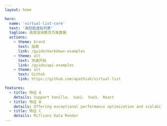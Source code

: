 ```yaml
---
layout: home

hero:
  name: 'virtual-list-core'
  text: '高性能虚拟列表'
  tagline: 高效渲染数百万条数据
  actions:
    - theme: brand
      text: 指南
      link: /guide/markdown-examples
    - theme: alt
      text: 快速开始
      link: /guide/api-examples
    - theme: alt
      text: Github
      link: https://github.com/apathiaX/virtual-list

features:
  - title: 特征 A
    details: Support Vanilla、 Vue2、 Vue3、 React
  - title: 特征 B
    details: Offering exceptional performance optimization and scalability
  - title: 特征 C
    details: Millions Data Render
---
```

